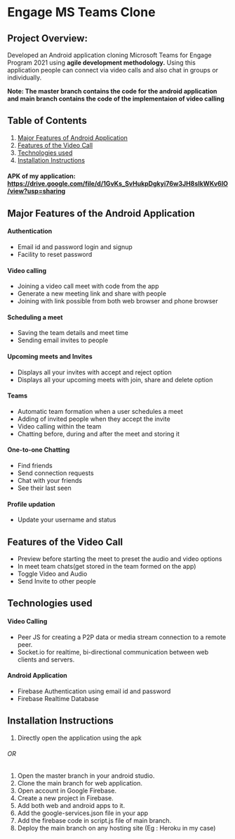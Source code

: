 # Engage MS Teams Clone

## Project Overview: 
Developed an Android application cloning Microsoft Teams for Engage Program 2021 using **agile development methodology.** Using this application people can connect via video calls and also chat in groups or individually.

**Note: The master branch contains the code for the android application and main branch contains the code of the implementaion of video calling**

## Table of Contents
1. [Major Features of Android Application](#major-Features-of-the-android-application)
2. [Features of the Video Call](#features-of-the-video-call)
3. [Technologies used](#technologies-used)
4. [Installation Instructions](#installation-instructions)

#### APK of my application: https://drive.google.com/file/d/1GvKs_SvHukpDgkyi76w3JH8sIkWKv6lO/view?usp=sharing
## Major Features of the Android Application

#### Authentication
- Email id and password login and signup
- Facility to reset password

#### Video calling
- Joining a video call meet with code from the app
- Generate a new meeting link and share with people
- Joining with link possible from both web browser and phone browser

#### Scheduling a meet
- Saving the team details and meet time
- Sending email invites to people

#### Upcoming meets and Invites
- Displays all your invites with accept and reject option
- Displays all your upcoming meets with join, share and delete option

#### Teams
- Automatic team formation when a user schedules a meet
- Adding of invited people when they accept the invite 
- Video calling within the team
- Chatting before, during and after the meet and storing it

#### One-to-one Chatting
- Find friends
- Send connection requests
- Chat with your friends
- See their last seen

#### Profile updation 
- Update your username and status

## Features of the Video Call
- Preview before starting the meet to preset the audio and video options
- In meet team chats(get stored in the team formed on the app)
- Toggle Video and Audio
- Send Invite to other people

## Technologies used

#### Video Calling
- Peer JS for creating a P2P data or media stream connection to a remote peer.
- Socket.io for realtime, bi-directional communication between web clients and servers. 

#### Android Application
- Firebase Authentication using email id and password
- Firebase Realtime Database

## Installation Instructions
1. Directly open the application using the apk
###### OR
1. Open the master branch in your android studio.
2. Clone the main branch for web application.
3. Open account in Google Firebase.
4. Create a new project in Firebase.
5. Add both web and android apps to it.
6. Add the google-services.json file in your app
7. Add the firebase code in script.js file of main branch.
8. Deploy the main branch on any hosting site (Eg : Heroku in my case)  
